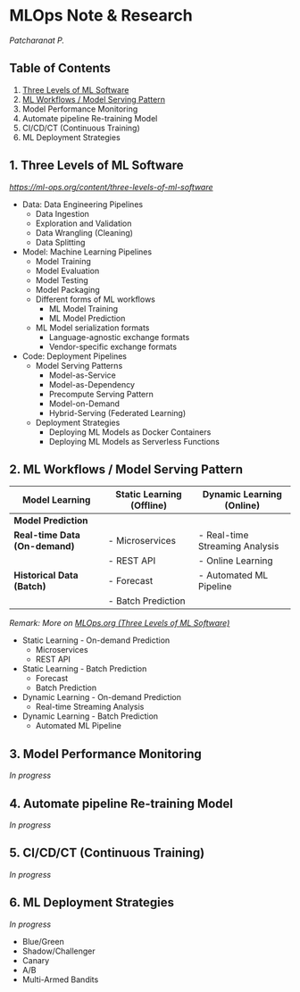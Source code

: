 # MLOps Note & Research
*Patcharanat P.*

## Table of Contents
1. [Three Levels of ML Software](#1-three-levels-of-ml-software)
2. [ML Workflows / Model Serving Pattern](#2-ml-workflows--model-serving-pattern)
3. Model Performance Monitoring
4. Automate pipeline Re-training Model
5. CI/CD/CT (Continuous Training)
6. ML Deployment Strategies

## 1. Three Levels of ML Software
*https://ml-ops.org/content/three-levels-of-ml-software*
- Data: Data Engineering Pipelines
    - Data Ingestion
    - Exploration and Validation
    - Data Wrangling (Cleaning)
    - Data Splitting
- Model: Machine Learning Pipelines
    - Model Training
    - Model Evaluation
    - Model Testing
    - Model Packaging
    - Different forms of ML workflows
        - ML Model Training
        - ML Model Prediction
    - ML Model serialization formats
        - Language-agnostic exchange formats
        - Vendor-specific exchange formats
- Code: Deployment Pipelines
    - Model Serving Patterns
        - Model-as-Service
        - Model-as-Dependency
        - Precompute Serving Pattern
        - Model-on-Demand
        - Hybrid-Serving (Federated Learning)
    - Deployment Strategies
        - Deploying ML Models as Docker Containers
        - Deploying ML Models as Serverless Functions



## 2. ML Workflows / Model Serving Pattern
| Model Learning   | Static Learning (Offline)           | Dynamic Learning (Online)                     |
|------------------|-------------------------------------|-----------------------------------------------|
| **Model Prediction** | | |
| **Real-time Data (On-demand)**   | - Microservices                     | - Real-time Streaming Analysis                |
|                  | - REST API                          | - Online Learning                             |
| **Historical Data (Batch)** | - Forecast                          | - Automated ML Pipeline                       |
|                  | - Batch Prediction                  |                                               |

*Remark: More on [MLOps.org (Three Levels of ML Software)](https://ml-ops.org/content/three-levels-of-ml-software)*

- Static Learning - On-demand Prediction
    - Microservices
    - REST API
- Static Learning - Batch Prediction
    - Forecast
    - Batch Prediction
- Dynamic Learning - On-demand Prediction
    - Real-time Streaming Analysis
- Dynamic Learning - Batch Prediction
    - Automated ML Pipeline

## 3. Model Performance Monitoring
*In progress*

## 4. Automate pipeline Re-training Model
*In progress*

## 5. CI/CD/CT (Continuous Training)
*In progress*

## 6. ML Deployment Strategies
*In progress*
- Blue/Green
- Shadow/Challenger
- Canary
- A/B
- Multi-Armed Bandits